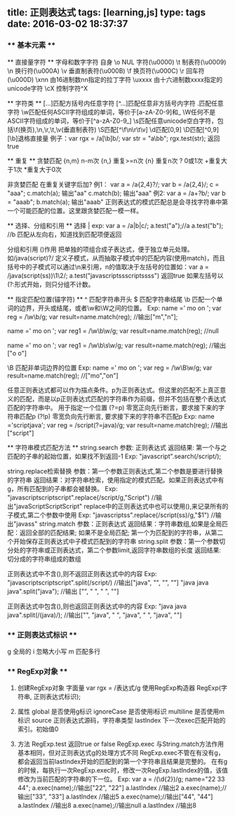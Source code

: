 title: 正则表达式
tags: [learning,js]
type: tags
date: 2016-03-02 18:37:37
---
### ** 基本元素 **
** 直接量字符 **
字母和数字字符 自身
\o NUL 字符(\u0000)
\t 制表符(\u0009)
\n 换行符(\u000A)
\v 垂直制表符(\u000B)
\f 换页符(\u000C)
\r 回车符(\u000D)
\xnn 由16进制数nn指定的拉丁字符
\uxxxx 由十六进制数xxxx指定的unicode字符
\cX 控制字符^X
<!-- more -->
** 字符类 **
[...]匹配方括号内任意字符
[^...]匹配任意非方括号内字符
.匹配任意字符
\w匹配任何ASCII字符组成的单词，等价于[a-zA-Z0-9]和_
\W任何不是ASCII字符组成的单词，等价于[^a-zA-Z0-9_]
\s匹配任意unicode空白字符，包括\f(换页),\n,\r,\t,\v(垂直制表符)
\S匹配[^\f\n\r\t\v]
\d匹配[0,9]
\D匹配[^0,9]
[\b]退格直接量 例子：var rgx = /a[\b]b/; var str = "a\bb"; rgx.test(str); 返回true

** 重复 **
贪婪匹配
{n,m} n-m次
{n,}  重复>=n次
{n} 重复n次
? 0或1次
+重复大于1次
*重复大于0次

非贪婪匹配
在重复关键字后加?
例1：
var a = /a{2,4}?/; var b = /a{2,4}/; c = "aaa"; 
c.match(a); 输出"aa"
c.match(b); 输出"aaa"
例2:
var a = /a+?b/; var b = "aaab";
b.match(a); 输出"aaab"
正则表达式的模式匹配总是会寻找字符串中第一个可能匹配的位置。这里跟贪婪匹配一模一样。

** 选择、分组和引用 **
选择 |
exp: 
var a = /a|b|c/; a.test("a");//a   a.test("b"); //b
匹配从左向右，知道找到匹配项便返回

分组和引用
()作用
把单独的项组合成子表达式，便于独立单元处理。如/java(script)?/
定义子模式，从而抽取子模式中的匹配内容(使用match)，而且括号中的子模式可以通过\n来引用，n的值取决于左括号的位置如：var a = /java(script(ss))\1\2/; a.test("javascriptssscriptssss") 返回true
如果左括号以(?:形式开始，则只分组不计数。

** 指定匹配位置(锚字符) **
^ 匹配字符串开头
$ 匹配字符串结尾
\b 匹配一个单词的边界，开头或结尾，或者\w和\W之间的位置。
Exp:
name =' mo on ';
var reg = /\w\b/g;
var result=name.match(reg); //输出["m","n"];

name =' mo on ';
var reg1 = /\w\b\w/g;
var result=name.match(reg); //null

name =' mo on ';
var reg1 = /\w\b\s\w/g;
var result=name.match(reg); //输出["o o"]

\B 匹配非单词边界的位置
Exp:
name =' mo on ';
var reg = /\w\B\w/g;
var result=name.match(reg); //["mo","on"]

任意正则表达式都可以作为描点条件。p为正则表达式。但这里的匹配不上真正意义的匹配，而是以p正则表达式匹配的字符串作为前缀，但并不包括在整个表达式匹配的字符串中。
用于指定一个位置
(?=p) 零宽正向先行断言，要求接下来的字符串匹配p
(?!p) 零宽负向先行断言, 要求接下来的字符串不匹配p
Exp:
name ='scriptjava';
var reg = /script(?=java)/g;
var result=name.match(reg); //输出["script"]

** 字符串模式匹配方法 **
string.search 
参数: 正则表达式
返回结果: 第一个与之匹配的子串的起始位置，如果找不到返回-1
Exp:
"javascript".search(/script/);

string.replace检索替换
参数：第一个参数正则表达式,第二个参数是要进行替换的字符串
返回结果：对字符串检索，使用指定的模式匹配。如果正则表达式中有g，所有匹配到的子串都会被替换。
Exp:
"javascriptscriptscript".replace(/script/g,"Script") //输出"javaScriptScriptScript"
replace中的正则表达式中也可以使用(),来记录所有的子模式,第二个参数中使用
Exp:
"javascriptss".replace(/script(ss)/g,"$1") //输出"javass"
string.match
参数：正则表达式
返回结果：字符串数组,如果是全局匹配：返回全部的匹配结果; 如果不是全局匹配; 第一个为匹配到的字符串，从第二个开始保存正则表达式中子模式匹配到的字符串
string.split
参数：第一个参数切分处的字符串或正则表达式，第二个参数limit,返回字符串数组的长度
返回结果: 切分成的字符串组成的数组

正则表达式中不含(),则不返回正则表达式中的内容
Exp:
"javascriptscriptscript".split(/script/) //输出["java", "", "", ""]
"java java java".split("java");  //输出 ["", " ", " ", ""]

正则表达式中包含(),则也返回正则表达式中的内容
Exp:
"java java java".split(/(java)/);  //输出["", "java", " ", "java", " ", "java", ""]
### ** 正则表达式标识 **
g  全局的
i  忽略大小写
m  匹配多行

### ** RegExp对象 **
1. 创建RegExp对象
字面量   var rgx = /表达式/g
使用RegExp构造器
RegExp(字符串, 正则表达式标识);

2. 属性
global       是否使用g标识
ignoreCase   是否使用i标识
multiline    是否使用m标识
source       正则表达式源码，字符串类型
lastIndex    下一次exec匹配开始的索引。初始值0

3. 方法
RegExp.test
返回true or false
RegExp.exec
与String.match方法作用基本相同，但对正则表达式g的处理方式不同
RegExp.exec不管在有没有g，都会返回当前lastIndex开始的匹配到的第一个字符串且结果是完整的。
在有g的时候，每执行一次RegExp.exec时，修改一次RegExp.lastIndex的值，该值修改为当前匹配的字符串的下一位。
Exp:
var a = /(\d{2})/g; name="22 33 44";
a.exec(name);//输出["22", "22"]   a.lastIndex //输出2
a.exec(name);//输出["33", "33"]   a.lastIndex //输出5
a.exec(name);//输出["44", "44"]   a.lastIndex //输出8
a.exec(name);//输出null  a.lastIndex //输出8









